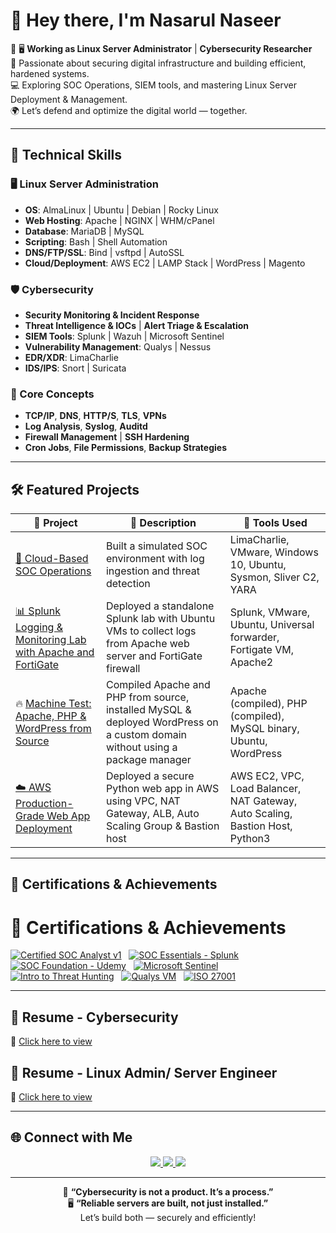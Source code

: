# 👋 Hey there, I'm Nasarul Naseer

🚀 🖥️ **Working as Linux Server Administrator** |  **Cybersecurity Researcher**\
🔐 Passionate about securing digital infrastructure and building efficient, hardened systems.  
💻 Exploring SOC Operations, SIEM tools, and mastering Linux Server Deployment & Management.  
🌍 Let’s defend and optimize the digital world — together.

---

## 🧰 Technical Skills

### 🖥️ Linux Server Administration
- **OS**: AlmaLinux | Ubuntu | Debian | Rocky Linux
- **Web Hosting**: Apache | NGINX | WHM/cPanel
- **Database**: MariaDB | MySQL
- **Scripting**: Bash | Shell Automation
- **DNS/FTP/SSL**: Bind | vsftpd | AutoSSL
- **Cloud/Deployment**: AWS EC2 | LAMP Stack | WordPress | Magento

### 🛡️ Cybersecurity
- **Security Monitoring & Incident Response**
- **Threat Intelligence & IOCs** | **Alert Triage & Escalation**
- **SIEM Tools**: Splunk | Wazuh | Microsoft Sentinel
- **Vulnerability Management**: Qualys | Nessus
- **EDR/XDR**: LimaCharlie
- **IDS/IPS**: Snort | Suricata

### 🧠 Core Concepts
- **TCP/IP**, **DNS**, **HTTP/S**, **TLS**, **VPNs**
- **Log Analysis**, **Syslog**, **Auditd**
- **Firewall Management** | **SSH Hardening**
- **Cron Jobs**, **File Permissions**, **Backup Strategies**

---

## 🛠️ Featured Projects

| 🔧 Project | 💬 Description | 🧰 Tools Used |
|-----------|----------------|---------------|
| [🔐 Cloud-Based SOC Operations](https://github.com/nasarul10/soc-home-lab-project.git) | Built a simulated SOC environment with log ingestion and threat detection | LimaCharlie, VMware, Windows 10, Ubuntu, Sysmon, Sliver C2, YARA  |
| [📊 Splunk Logging & Monitoring Lab with Apache and FortiGate](https://github.com/nasarul10/splunk-logging-lab.git) | Deployed a standalone Splunk lab with Ubuntu VMs to collect logs from Apache web server and FortiGate firewall | Splunk, VMware, Ubuntu, Universal forwarder, Fortigate VM, Apache2 |
| 🔥 [Machine Test: Apache, PHP & WordPress from Source](https://github.com/nasarul10/apache-php-wordpress-from-source.git) | Compiled Apache and PHP from source, installed MySQL & deployed WordPress on a custom domain without using a package manager | Apache (compiled), PHP (compiled), MySQL binary, Ubuntu, WordPress |
| [☁️ AWS Production-Grade Web App Deployment](https://github.com/nasarul10/aws-prod-vpc-project) | Deployed a secure Python web app in AWS using VPC, NAT Gateway, ALB, Auto Scaling Group & Bastion host | AWS EC2, VPC, Load Balancer, NAT Gateway, Auto Scaling, Bastion Host, Python3 |

---

## 📜 Certifications & Achievements


# 🏅 Certifications & Achievements

[![Certified SOC Analyst v1](https://img.shields.io/badge/EC--Council-Certified_SOC_Analyst_(CSA)-red?style=for-the-badge&logo=redhat&logoColor=white)](https://drive.google.com/file/d/15jJZH53lRRnxAF893UZN_N9RJ-XwWuju/view?usp=drive_link)
&nbsp;
[![SOC Essentials - Splunk](https://img.shields.io/badge/Splunk-SOC_Essentials-yellowgreen?style=for-the-badge&logo=splunk)](https://drive.google.com/file/d/1_geEW4Ggdbc0C8KDe1fKM__sWqUz7FSA/view?usp=drive_link)
&nbsp;
[![SOC Foundation - Udemy](https://img.shields.io/badge/Udemy-SOC_Foundation-lightgrey?style=for-the-badge&logo=udemy)](https://www.udemy.com/certificate/UC-ad98c13f-91d6-42a0-9daf-a7c3c23f7390/)
&nbsp;
[![Microsoft Sentinel](https://img.shields.io/badge/Microsoft-Sentinel_Fundamentals-blueviolet?style=for-the-badge&logo=microsoft)](https://learn.microsoft.com/en-in/users/nasarulnaseer-0714/achievements/cf5h7jx9)
&nbsp;
[![Intro to Threat Hunting](https://img.shields.io/badge/BlueTeam-Threat_Hunting-orange?style=for-the-badge&logo=thealgorithms)](https://drive.google.com/file/d/1HbvGIuPGdUwJSMZ-VsLqTWddxrf10Q9p/view?usp=drive_link)
&nbsp;
[![Qualys VM](https://img.shields.io/badge/Qualys-Vulnerability_Management-red?style=for-the-badge&logo=qualys)](https://drive.google.com/file/d/16bbjZmjN46-bs4-BOfVi17Ic9ihp1Los/view?usp=drive_link)
&nbsp;
[![ISO 27001](https://img.shields.io/badge/ISO%2FIEC_27001-Lead_Auditor-green?style=for-the-badge&logo=iso)](https://learn.mastermindassurance.com/certificates/njesxbjnxa)


---

## 📄 Resume - Cybersecurity

📁 [Click here to view](https://github.com/nasarul10/Resume/blob/main/Nasarul_Naseer_Resume.pdf)

## 📄 Resume - Linux Admin/ Server Engineer

📁 [Click here to view](https://github.com/nasarul10/Resume/blob/main/Nasarul_Naseer_LA_SE_Resume_1.pdf)

---

## 🌐 Connect with Me

<p align="center">
  <a href="https://www.linkedin.com/in/nasarulnaseer/">
    <img src="https://img.shields.io/badge/LinkedIn-%230077B5.svg?style=for-the-badge&logo=linkedin&logoColor=white"/>
  </a>
  <a href="https://www.instagram.com/nasarul_nazz/">
    <img src="https://img.shields.io/badge/Instagram-%23E4405F.svg?style=for-the-badge&logo=instagram&logoColor=white"/>
  </a>
  <a href="#">
    <img src="https://img.shields.io/badge/X-%23000000.svg?style=for-the-badge&logo=x&logoColor=white"/>
  </a>
</p>

---

<p align="center">
  🔐 <strong>“Cybersecurity is not a product. It’s a process.”</strong><br>
  🖥️ <strong>“Reliable servers are built, not just installed.”</strong><br>
  Let’s build both — securely and efficiently!
</p>

